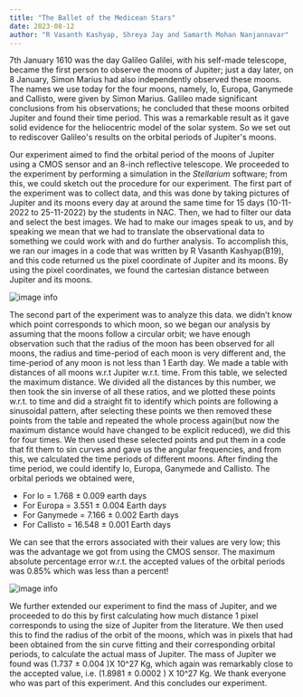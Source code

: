 ```yaml
---
title: "The Ballet of the Medicean Stars"
date: 2023-08-12
author: "R Vasanth Kashyap, Shreya Jay and Samarth Mohan Nanjannavar"
---
```


7th January 1610 was the day Galileo Galilei, with his self-made telescope, became the first person to observe the moons of Jupiter; just a day later, on 8 January, Simon Marius had also independently observed these moons. The names we use today for the four moons, namely, Io, Europa, Ganymede and Callisto, were given by Simon Marius. Galileo made significant conclusions from his observations; he concluded that these moons orbited Jupiter and found their time period. This was a remarkable result as it gave solid evidence for the heliocentric model of the solar system. So we set out to rediscover Galileo's results on the orbital periods of Jupiter's moons.

Our experiment aimed to find the orbital period of the moons of Jupiter using a CMOS sensor and an 8-inch reflective telescope. We proceeded to the experiment by performing a simulation in the *Stellarium* software; from this, we could sketch out the procedure for our experiment. The first part of the experiment was to collect data, and this was done by taking pictures of Jupiter and its moons every day at around the same time for 15 days (10-11-2022 to 25-11-2022) by the students in NAC. Then, we had to filter our data and select the best images. We had to make our images speak to us, and by speaking we mean that we had to translate the observational data to something we could work with and do further analysis. To accomplish this, we ran our images in a code that was written by R Vasanth Kashyap(B19), and this code returned us the pixel coordinate of Jupiter and its moons. By using the pixel coordinates, we found the cartesian distance between Jupiter and its moons. 

![image info](/posts/galilean-moons/capture.jpg)

The second part of the experiment was to analyze this data. we didn’t know which point corresponds to which moon, so we began our analysis by assuming that the moons follow a circular orbit; we have enough observation such that the radius of the moon has been observed for all moons, the radius and time-period of each moon is very different and, the time-period of any moon is not less than 1 Earth day. We made a table with distances of all moons w.r.t Jupiter w.r.t. time. From this table, we selected the maximum distance. We divided all the distances by this number, we then took the sin inverse of all these ratios, and we plotted these points w.r.t. to time and did a straight fit to identify which points are following a sinusoidal pattern, after selecting these points we then removed these points from the table and repeated the whole process again(but now the maximum distance would have changed to be explicit reduced), we did this for four times. We then used these selected points and put them in a code that fit them to sin curves and gave us the angular frequencies, and from this, we calculated the time periods of different moons. After finding the time period, we could identify Io, Europa, Ganymede and Callisto. The orbital periods we obtained were,

- For Io = 1.768 &pm; 0.009 earth days 
- For Europa = 3.551 &pm; 0.004 Earth days
- For Ganymede = 7.166 &pm; 0.002 Earth days 
- For Callisto = 16.548 &pm; 0.001 Earth days

We can see that the errors associated with their values are very low; this was the advantage we got from using the CMOS sensor. The maximum absolute percentage error w.r.t. the accepted values of the orbital periods was 0.85% which was less than a percent!

![image info](/posts/galilean-moons/plot.jpg)

We further extended our experiment to find the mass of Jupiter, and we proceeded to do this by first calculating how much distance 1 pixel corresponds to using the size of Jupiter from the literature. We then used this to find the radius of the orbit of the moons, which was in pixels that had been obtained from the sin curve fitting and their corresponding orbital periods, to calculate the actual mass
of Jupiter. The mass of Jupiter we found was (1.737 &pm; 0.004 )X 10^27 Kg, which again was remarkably close to the accepted value, i.e. (1.8981 &pm; 0.0002 ) X 10^27 Kg. We thank everyone who was part of this experiment. And this concludes our experiment. 

